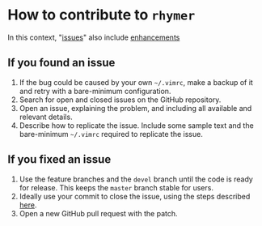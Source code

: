 # How to contribute to `rhymer`

In this context, "[issues](https://github.com/gmarmstrong/rhymer/issues)" also
include
[enhancements](https://github.com/gmarmstrong/rhymer/issues?utf8=%E2%9C%93&q=label%3Aenhancement+)

## If you found an issue

1. If the bug could be caused by your own `~/.vimrc`, make a backup of it and
   retry with a bare-minimum configuration.
2. Search for open and closed issues on the GitHub repository.
3. Open an issue, explaining the problem, and including all available and
   relevant details.
4. Describe how to replicate the issue. Include some sample text and the
   bare-minimum `~/.vimrc` required to replicate the issue.

## If you fixed an issue

1. Use the feature branches and the `devel` branch until the code is ready for
   release. This keeps the `master` branch stable for users.
2. Ideally use your commit to close the issue, using the steps described
   [here](https://help.github.com/articles/closing-issues-using-keywords/#closing-an-issue-in-a-different-repository).
3. Open a new GitHub pull request with the patch.
